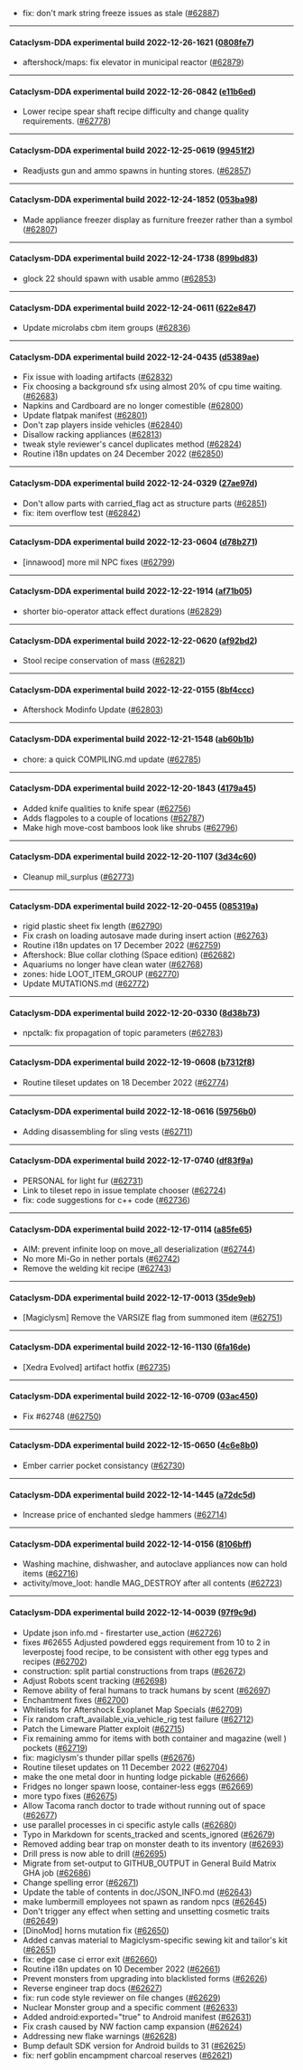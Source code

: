 * fix: don't mark string freeze issues as stale ([#62887](https://github.com/CleverRaven/Cataclysm-DDA/pull/62887))

---

#### Cataclysm-DDA experimental build 2022-12-26-1621 ([0808fe7](https://github.com/CleverRaven/Cataclysm-DDA/releases/tag/cdda-experimental-2022-12-26-1621))

* aftershock/maps: fix elevator in municipal reactor ([#62879](https://github.com/CleverRaven/Cataclysm-DDA/pull/62879))

---

#### Cataclysm-DDA experimental build 2022-12-26-0842 ([e11b6ed](https://github.com/CleverRaven/Cataclysm-DDA/releases/tag/cdda-experimental-2022-12-26-0842))

* Lower recipe spear shaft recipe difficulty and change quality requirements. ([#62778](https://github.com/CleverRaven/Cataclysm-DDA/pull/62778))

---

#### Cataclysm-DDA experimental build 2022-12-25-0619 ([99451f2](https://github.com/CleverRaven/Cataclysm-DDA/releases/tag/cdda-experimental-2022-12-25-0619))

* Readjusts gun and ammo spawns in hunting stores. ([#62857](https://github.com/CleverRaven/Cataclysm-DDA/pull/62857))

---

#### Cataclysm-DDA experimental build 2022-12-24-1852 ([053ba98](https://github.com/CleverRaven/Cataclysm-DDA/releases/tag/cdda-experimental-2022-12-24-1852))

* Made appliance freezer display as furniture freezer rather than a symbol ([#62807](https://github.com/CleverRaven/Cataclysm-DDA/pull/62807))

---

#### Cataclysm-DDA experimental build 2022-12-24-1738 ([899bd83](https://github.com/CleverRaven/Cataclysm-DDA/releases/tag/cdda-experimental-2022-12-24-1738))

* glock 22 should spawn with usable ammo ([#62853](https://github.com/CleverRaven/Cataclysm-DDA/pull/62853))

---

#### Cataclysm-DDA experimental build 2022-12-24-0611 ([622e847](https://github.com/CleverRaven/Cataclysm-DDA/releases/tag/cdda-experimental-2022-12-24-0611))

* Update microlabs cbm item groups ([#62836](https://github.com/CleverRaven/Cataclysm-DDA/pull/62836))

---

#### Cataclysm-DDA experimental build 2022-12-24-0435 ([d5389ae](https://github.com/CleverRaven/Cataclysm-DDA/releases/tag/cdda-experimental-2022-12-24-0435))

* Fix issue with loading artifacts ([#62832](https://github.com/CleverRaven/Cataclysm-DDA/pull/62832))
* Fix choosing a background sfx using almost 20% of cpu time waiting. ([#62683](https://github.com/CleverRaven/Cataclysm-DDA/pull/62683))
* Napkins and Cardboard are no longer comestible ([#62800](https://github.com/CleverRaven/Cataclysm-DDA/pull/62800))
* Update flatpak manifest ([#62801](https://github.com/CleverRaven/Cataclysm-DDA/pull/62801))
* Don't zap players inside vehicles ([#62840](https://github.com/CleverRaven/Cataclysm-DDA/pull/62840))
* Disallow racking appliances ([#62813](https://github.com/CleverRaven/Cataclysm-DDA/pull/62813))
* tweak style reviewer's cancel duplicates method ([#62824](https://github.com/CleverRaven/Cataclysm-DDA/pull/62824))
* Routine i18n updates on 24 December 2022 ([#62850](https://github.com/CleverRaven/Cataclysm-DDA/pull/62850))

---

#### Cataclysm-DDA experimental build 2022-12-24-0329 ([27ae97d](https://github.com/CleverRaven/Cataclysm-DDA/releases/tag/cdda-experimental-2022-12-24-0329))

* Don't allow parts with carried_flag act as structure parts ([#62851](https://github.com/CleverRaven/Cataclysm-DDA/pull/62851))
* fix: item overflow test ([#62842](https://github.com/CleverRaven/Cataclysm-DDA/pull/62842))

---

#### Cataclysm-DDA experimental build 2022-12-23-0604 ([d78b271](https://github.com/CleverRaven/Cataclysm-DDA/releases/tag/cdda-experimental-2022-12-23-0604))

* [innawood] more mil NPC fixes ([#62799](https://github.com/CleverRaven/Cataclysm-DDA/pull/62799))

---

#### Cataclysm-DDA experimental build 2022-12-22-1914 ([af71b05](https://github.com/CleverRaven/Cataclysm-DDA/releases/tag/cdda-experimental-2022-12-22-1914))

* shorter bio-operator attack effect durations ([#62829](https://github.com/CleverRaven/Cataclysm-DDA/pull/62829))

---

#### Cataclysm-DDA experimental build 2022-12-22-0620 ([af92bd2](https://github.com/CleverRaven/Cataclysm-DDA/releases/tag/cdda-experimental-2022-12-22-0620))

* Stool recipe conservation of mass ([#62821](https://github.com/CleverRaven/Cataclysm-DDA/pull/62821))

---

#### Cataclysm-DDA experimental build 2022-12-22-0155 ([8bf4ccc](https://github.com/CleverRaven/Cataclysm-DDA/releases/tag/cdda-experimental-2022-12-22-0155))

* Aftershock Modinfo Update ([#62803](https://github.com/CleverRaven/Cataclysm-DDA/pull/62803))

---

#### Cataclysm-DDA experimental build 2022-12-21-1548 ([ab60b1b](https://github.com/CleverRaven/Cataclysm-DDA/releases/tag/cdda-experimental-2022-12-21-1548))

* chore: a quick COMPILING.md update ([#62785](https://github.com/CleverRaven/Cataclysm-DDA/pull/62785))

---

#### Cataclysm-DDA experimental build 2022-12-20-1843 ([4179a45](https://github.com/CleverRaven/Cataclysm-DDA/releases/tag/cdda-experimental-2022-12-20-1843))

* Added knife qualities to knife spear ([#62756](https://github.com/CleverRaven/Cataclysm-DDA/pull/62756))
* Adds flagpoles to a couple of locations ([#62787](https://github.com/CleverRaven/Cataclysm-DDA/pull/62787))
* Make high move-cost bamboos look like shrubs ([#62796](https://github.com/CleverRaven/Cataclysm-DDA/pull/62796))

---

#### Cataclysm-DDA experimental build 2022-12-20-1107 ([3d34c60](https://github.com/CleverRaven/Cataclysm-DDA/releases/tag/cdda-experimental-2022-12-20-1107))

* Cleanup mil_surplus ([#62773](https://github.com/CleverRaven/Cataclysm-DDA/pull/62773))

---

#### Cataclysm-DDA experimental build 2022-12-20-0455 ([085319a](https://github.com/CleverRaven/Cataclysm-DDA/releases/tag/cdda-experimental-2022-12-20-0455))

* rigid plastic sheet fix length ([#62790](https://github.com/CleverRaven/Cataclysm-DDA/pull/62790))
* Fix crash on loading autosave made during insert action ([#62763](https://github.com/CleverRaven/Cataclysm-DDA/pull/62763))
* Routine i18n updates on 17 December 2022 ([#62759](https://github.com/CleverRaven/Cataclysm-DDA/pull/62759))
* Aftershock: Blue collar clothing (Space edition) ([#62682](https://github.com/CleverRaven/Cataclysm-DDA/pull/62682))
* Aquariums no longer have clean water ([#62768](https://github.com/CleverRaven/Cataclysm-DDA/pull/62768))
* zones: hide LOOT_ITEM_GROUP ([#62770](https://github.com/CleverRaven/Cataclysm-DDA/pull/62770))
* Update MUTATIONS.md ([#62772](https://github.com/CleverRaven/Cataclysm-DDA/pull/62772))

---

#### Cataclysm-DDA experimental build 2022-12-20-0330 ([8d38b73](https://github.com/CleverRaven/Cataclysm-DDA/releases/tag/cdda-experimental-2022-12-20-0330))

* npctalk: fix propagation of topic parameters ([#62783](https://github.com/CleverRaven/Cataclysm-DDA/pull/62783))

---

#### Cataclysm-DDA experimental build 2022-12-19-0608 ([b7312f8](https://github.com/CleverRaven/Cataclysm-DDA/releases/tag/cdda-experimental-2022-12-19-0608))

* Routine tileset updates on 18 December 2022 ([#62774](https://github.com/CleverRaven/Cataclysm-DDA/pull/62774))

---

#### Cataclysm-DDA experimental build 2022-12-18-0616 ([59756b0](https://github.com/CleverRaven/Cataclysm-DDA/releases/tag/cdda-experimental-2022-12-18-0616))

* Adding disassembling for sling vests ([#62711](https://github.com/CleverRaven/Cataclysm-DDA/pull/62711))

---

#### Cataclysm-DDA experimental build 2022-12-17-0740 ([df83f9a](https://github.com/CleverRaven/Cataclysm-DDA/releases/tag/cdda-experimental-2022-12-17-0740))

* PERSONAL for light fur ([#62731](https://github.com/CleverRaven/Cataclysm-DDA/pull/62731))
* Link to tileset repo in issue template chooser ([#62724](https://github.com/CleverRaven/Cataclysm-DDA/pull/62724))
* fix: code suggestions for c++ code ([#62736](https://github.com/CleverRaven/Cataclysm-DDA/pull/62736))

---

#### Cataclysm-DDA experimental build 2022-12-17-0114 ([a85fe65](https://github.com/CleverRaven/Cataclysm-DDA/releases/tag/cdda-experimental-2022-12-17-0114))

* AIM: prevent infinite loop on move_all deserialization ([#62744](https://github.com/CleverRaven/Cataclysm-DDA/pull/62744))
* No more Mi-Go in nether portals ([#62742](https://github.com/CleverRaven/Cataclysm-DDA/pull/62742))
* Remove the welding kit recipe ([#62743](https://github.com/CleverRaven/Cataclysm-DDA/pull/62743))

---

#### Cataclysm-DDA experimental build 2022-12-17-0013 ([35de9eb](https://github.com/CleverRaven/Cataclysm-DDA/releases/tag/cdda-experimental-2022-12-17-0013))

* [Magiclysm] Remove the VARSIZE flag from summoned item ([#62751](https://github.com/CleverRaven/Cataclysm-DDA/pull/62751))

---

#### Cataclysm-DDA experimental build 2022-12-16-1130 ([6fa16de](https://github.com/CleverRaven/Cataclysm-DDA/releases/tag/cdda-experimental-2022-12-16-1130))

* [Xedra Evolved] artifact hotfix ([#62735](https://github.com/CleverRaven/Cataclysm-DDA/pull/62735))

---

#### Cataclysm-DDA experimental build 2022-12-16-0709 ([03ac450](https://github.com/CleverRaven/Cataclysm-DDA/releases/tag/cdda-experimental-2022-12-16-0709))

* Fix #62748 ([#62750](https://github.com/CleverRaven/Cataclysm-DDA/pull/62750))

---

#### Cataclysm-DDA experimental build 2022-12-15-0650 ([4c6e8b0](https://github.com/CleverRaven/Cataclysm-DDA/releases/tag/cdda-experimental-2022-12-15-0650))

* Ember carrier pocket consistancy ([#62730](https://github.com/CleverRaven/Cataclysm-DDA/pull/62730))

---

#### Cataclysm-DDA experimental build 2022-12-14-1445 ([a72dc5d](https://github.com/CleverRaven/Cataclysm-DDA/releases/tag/cdda-experimental-2022-12-14-1445))

* Increase price of enchanted sledge hammers ([#62714](https://github.com/CleverRaven/Cataclysm-DDA/pull/62714))

---

#### Cataclysm-DDA experimental build 2022-12-14-0156 ([8106bff](https://github.com/CleverRaven/Cataclysm-DDA/releases/tag/cdda-experimental-2022-12-14-0156))

* Washing machine, dishwasher, and autoclave appliances now can hold items ([#62716](https://github.com/CleverRaven/Cataclysm-DDA/pull/62716))
* activity/move_loot: handle MAG_DESTROY after all contents ([#62723](https://github.com/CleverRaven/Cataclysm-DDA/pull/62723))

---

#### Cataclysm-DDA experimental build 2022-12-14-0039 ([97f9c9d](https://github.com/CleverRaven/Cataclysm-DDA/releases/tag/cdda-experimental-2022-12-14-0039))

* Update json info.md - firestarter use_action ([#62726](https://github.com/CleverRaven/Cataclysm-DDA/pull/62726))
* fixes #62655 Adjusted powdered eggs requirement from 10 to 2 in leverpostej food recipe, to be consistent with other egg types and recipes ([#62702](https://github.com/CleverRaven/Cataclysm-DDA/pull/62702))
* construction: split partial constructions from traps ([#62672](https://github.com/CleverRaven/Cataclysm-DDA/pull/62672))
* Adjust Robots scent tracking ([#62698](https://github.com/CleverRaven/Cataclysm-DDA/pull/62698))
* Remove ability of feral humans to track humans by scent ([#62697](https://github.com/CleverRaven/Cataclysm-DDA/pull/62697))
* Enchantment fixes ([#62700](https://github.com/CleverRaven/Cataclysm-DDA/pull/62700))
* Whitelists for Aftershock Exoplanet Map Specials ([#62709](https://github.com/CleverRaven/Cataclysm-DDA/pull/62709))
* Fix random craft_available_via_vehicle_rig test failure ([#62712](https://github.com/CleverRaven/Cataclysm-DDA/pull/62712))
* Patch the Limeware Platter exploit ([#62715](https://github.com/CleverRaven/Cataclysm-DDA/pull/62715))
* Fix remaining ammo for items with both container and magazine (well ) pockets ([#62719](https://github.com/CleverRaven/Cataclysm-DDA/pull/62719))
* fix: magiclysm's thunder pillar spells ([#62676](https://github.com/CleverRaven/Cataclysm-DDA/pull/62676))
* Routine tileset updates on 11 December 2022 ([#62704](https://github.com/CleverRaven/Cataclysm-DDA/pull/62704))
* make the one metal door in hunting lodge pickable ([#62666](https://github.com/CleverRaven/Cataclysm-DDA/pull/62666))
* Fridges no longer spawn loose, container-less eggs ([#62669](https://github.com/CleverRaven/Cataclysm-DDA/pull/62669))
* more typo fixes ([#62675](https://github.com/CleverRaven/Cataclysm-DDA/pull/62675))
* Allow Tacoma ranch doctor to trade without running out of space ([#62677](https://github.com/CleverRaven/Cataclysm-DDA/pull/62677))
* use parallel processes in ci specific astyle calls ([#62680](https://github.com/CleverRaven/Cataclysm-DDA/pull/62680))
* Typo in Markdown for scents_tracked and scents_ignored ([#62679](https://github.com/CleverRaven/Cataclysm-DDA/pull/62679))
* Removed adding bear trap on monster death to its inventory ([#62693](https://github.com/CleverRaven/Cataclysm-DDA/pull/62693))
* Drill press is now able to drill ([#62695](https://github.com/CleverRaven/Cataclysm-DDA/pull/62695))
* Migrate from set-output to GITHUB_OUTPUT in General Build Matrix GHA job ([#62686](https://github.com/CleverRaven/Cataclysm-DDA/pull/62686))
* Change spelling error ([#62671](https://github.com/CleverRaven/Cataclysm-DDA/pull/62671))
* Update the table of contents in doc/JSON_INFO.md ([#62643](https://github.com/CleverRaven/Cataclysm-DDA/pull/62643))
* make lumbermill employees not spawn as random npcs ([#62645](https://github.com/CleverRaven/Cataclysm-DDA/pull/62645))
* Don't trigger any effect when setting and unsetting cosmetic traits ([#62649](https://github.com/CleverRaven/Cataclysm-DDA/pull/62649))
* [DinoMod] horns mutation fix ([#62650](https://github.com/CleverRaven/Cataclysm-DDA/pull/62650))
* Added canvas material to Magiclysm-specific sewing kit and tailor's kit ([#62651](https://github.com/CleverRaven/Cataclysm-DDA/pull/62651))
* fix: edge case ci error exit ([#62660](https://github.com/CleverRaven/Cataclysm-DDA/pull/62660))
* Routine i18n updates on 10 December 2022 ([#62661](https://github.com/CleverRaven/Cataclysm-DDA/pull/62661))
* Prevent monsters from upgrading into blacklisted forms ([#62626](https://github.com/CleverRaven/Cataclysm-DDA/pull/62626))
* Reverse engineer trap docs ([#62627](https://github.com/CleverRaven/Cataclysm-DDA/pull/62627))
* fix: run code style reviewer on file changes ([#62629](https://github.com/CleverRaven/Cataclysm-DDA/pull/62629))
* Nuclear Monster group and a specific comment ([#62633](https://github.com/CleverRaven/Cataclysm-DDA/pull/62633))
* Added android:exported="true" to Android manifest ([#62631](https://github.com/CleverRaven/Cataclysm-DDA/pull/62631))
* Fix crash caused by NW faction camp expansion ([#62624](https://github.com/CleverRaven/Cataclysm-DDA/pull/62624))
* Addressing new flake warnings ([#62628](https://github.com/CleverRaven/Cataclysm-DDA/pull/62628))
* Bump default SDK version for Android builds to 31 ([#62625](https://github.com/CleverRaven/Cataclysm-DDA/pull/62625))
* fix: nerf goblin encampment charcoal reserves ([#62621](https://github.com/CleverRaven/Cataclysm-DDA/pull/62621))
